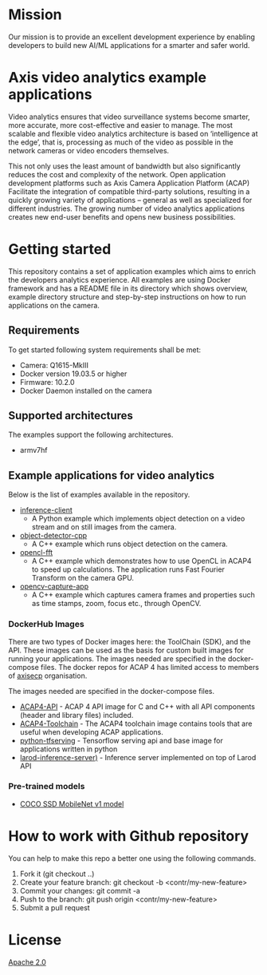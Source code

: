 
# Mission
Our mission is to provide an excellent development experience by enabling developers
to build new AI/ML applications for a smarter and safer world.

# Axis video analytics example applications
Video analytics ensures that video surveillance systems become smarter,
more accurate, more cost-effective and easier to manage. The most scalable
and flexible video analytics architecture is based on ‘intelligence at the
edge’, that is, processing as much of the video as possible in the network
cameras or video encoders themselves.

This not only uses the least amount of bandwidth but also significantly reduces
the cost and complexity of the network. Open application development platforms
such as Axis Camera Application Platform (ACAP) Facilitate the integration of
compatible third-party solutions, resulting in a quickly growing variety of
applications – general as well as specialized for different industries. The
growing number of video analytics applications creates new end-user benefits
and opens new business possibilities.

# Getting started
This repository contains a set of application examples which aims to enrich the
developers analytics experience. All examples are using Docker framework and has a
README file in its directory which shows overview, example directory structure and
step-by-step instructions on how to run applications on the camera.

## Requirements
To get started following system requirements shall be met:
* Camera: Q1615-MkIII
* Docker version 19.03.5 or higher
* Firmware: 10.2.0
* Docker Daemon installed on the camera

## Supported architectures
The examples support the following architectures.
* armv7hf

## Example applications for video analytics
Below is the list of examples available in the repository.

* [inference-client](./inference-client/)
  * A Python example which implements object detection on a
    video stream and on still images from the camera.
* [object-detector-cpp](./object-detector-cpp/)
  * A C++ example which runs object detection on the camera.
* [opencl-fft](./opencl-fft/)
  * A C++ example which demonstrates how to use OpenCL in ACAP4 to speed up calculations. The application runs Fast Fourier Transform on the camera GPU.
* [opencv-capture-app](./opencv-capture-app/)
  * A C++ example which captures camera frames and properties such as time stamps, zoom, focus etc., through OpenCV.

### DockerHub Images
There are two types of Docker images here: the ToolChain (SDK), and the API. These images can be used as the basis for custom built images for running your applications. The images needed are specified in the docker-compose files. The docker repos for ACAP 4 has limited access to members of [axisecp](https://hub.docker.com/orgs/axisecp) organisation.

The images needed are specified in the docker-compose files. 
* [ACAP4-API](https://hub.docker.com/repository/docker/axisecp/acap4-api) - ACAP 4 API image for C and C++ with all API components (header and library files) included.
* [ACAP4-Toolchain](https://hub.docker.com/repository/docker/axisecp/acap4-toolchain) - The ACAP4 toolchain image contains tools that are useful when developing ACAP applications.
* [python-tfserving](https://hub.docker.com/repository/docker/axisecp/python-tfserving) - Tensorflow serving api and base image for applications written in python
* [larod-inference-server)](https://hub.docker.com/repository/docker/axisecp/larod-inference-server) - Inference server implemented on top of Larod API

### Pre-trained models
* [COCO SSD MobileNet v1 model](https://www.tensorflow.org/lite/models/object_detection/overview#starter_model)


# How to work with Github repository
You can help to make this repo a better one using the following commands.

1. Fork it (git checkout ..)
2. Create your feature branch: git checkout -b <contr/my-new-feature>
3. Commit your changes: git commit -a
4. Push to the branch: git push origin <contr/my-new-feature>
5. Submit a pull request


# License
[Apache 2.0](LICENSE)
